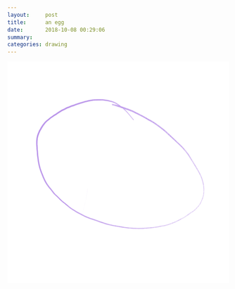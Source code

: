 ```yaml
---
layout:     post
title:      an egg
date:       2018-10-08 00:29:06
summary:    
categories: drawing
---
```

![an egg](/images/diary/an-egg.png ".")
